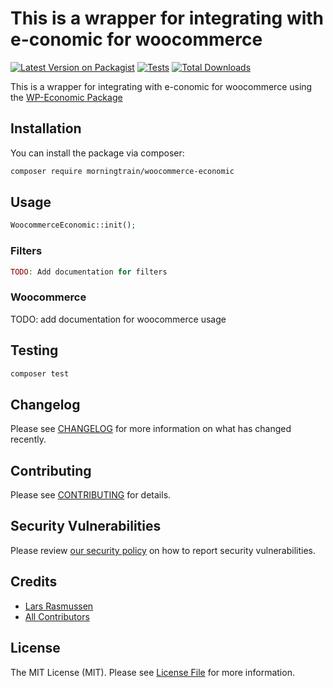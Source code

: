 # This is a wrapper for integrating with e-conomic for woocommerce

[![Latest Version on Packagist](https://img.shields.io/packagist/v/morning-train/woocommerce-economic.svg?style=flat-square)](https://packagist.org/packages/morning-train/woocommerce-economic)
[![Tests](https://img.shields.io/github/actions/workflow/status/morning-train/woocommerce-economic/run-tests.yml?branch=main&label=tests&style=flat-square)](https://github.com/morning-train/woocommerce-economic/actions/workflows/run-tests.yml)
[![Total Downloads](https://img.shields.io/packagist/dt/morning-train/woocommerce-economic.svg?style=flat-square)](https://packagist.org/packages/morning-train/woocommerce-economic)

This is a wrapper for integrating with e-conomic for woocommerce using the [WP-Economic Package](https://github.com/Morning-Train/wp-e-conomic)

## Installation

You can install the package via composer:

```bash
composer require morningtrain/woocommerce-economic
```

## Usage

```php
WoocommerceEconomic::init();
```

### Filters

```php
TODO: Add documentation for filters
```

### Woocommerce
TODO: add documentation for woocommerce usage

## Testing

```bash
composer test
```

## Changelog

Please see [CHANGELOG](CHANGELOG.md) for more information on what has changed recently.

## Contributing

Please see [CONTRIBUTING](https://github.com/spatie/.github/blob/main/CONTRIBUTING.md) for details.

## Security Vulnerabilities

Please review [our security policy](../../security/policy) on how to report security vulnerabilities.

## Credits

- [Lars Rasmussen](https://github.com/larasmorningtrain)
- [All Contributors](../../contributors)

## License

The MIT License (MIT). Please see [License File](LICENSE.md) for more information.
